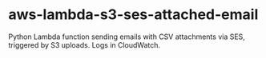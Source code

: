 # aws-lambda-s3-ses-attached-email
Python Lambda function sending emails with CSV attachments via SES, triggered by S3 uploads. Logs in CloudWatch.
